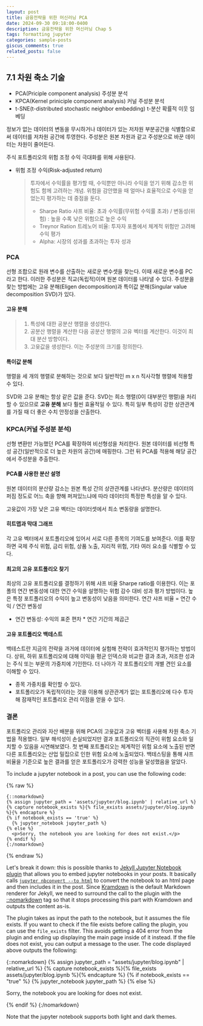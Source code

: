 ```yaml
---
layout: post
title: 금융전략을 위한 머신러닝 PCA
date: 2024-09-30 09:18:00-0400
description: 금융전략을 위한 머신러닝 Chap 5
tags: formatting jupyter
categories: sample-posts
giscus_comments: true
related_posts: false
---
```


## 7.1 차원 축소 기술
- PCA(Priciple component analysis) 주성분 분석
- KPCA(Kernel priniciple component analysis) 커널 주성분 분석
- t-SNE(t-distributed stochastic neighbor embedding) t-분산 확률적 이웃 임베딩

정보가 없는 데이터의 변동을 무시하거나 데이터가 있는 저차원 부분공간을 식별함으로써 데이터를 저차원 공간에 투영한다. 주성분은 원본 차원과 같고 주성분으로 바꾼 데이터는 차원이 줄어든다. 

주식 포트폴리오의 위험 조정 수익 극대화를 위해 사용된다.
- 위험 조정 수익(Risk-adjusted return)
  > 투자에서 수익률을 평가할 때, 수익뿐만 아니라 수익을 얻기 위해 감소한 위험도 함께 고려하는 개념. 위험을 감안했을 때 얼마나 효율적으로 수익을 얻었는지 평가하는 데 중점을 둔다.
  > - Sharpe Ratio 샤프 비율: 초과 수익률(무위험 수익률 초과) / 변동성(위험) : 높을 수록 낮은 위험으로 높은 수익
  > - Treynor Ration 트레노어 비율: 투자자 포폴에서 체계적 위험만 고려해 수익 평가
  > - Alpha: 시장의 성과를 초과하는 투자 성과

### PCA
선형 조합으로 원래 변수를 산출하는 새로운 변수셋을 찾는다. 이때 새로운 변수를 PC라고 한다. 이러한 주성분은 직교(독립적)이며 원본 데이터를 나타낼 수 있다. 
주성분을 찾는 방법에는 고유 분해(Eligen decomposition)과 특이값 분해(Singular value decomposition SVD)가 있다. 

#### 고유 분해
> 1. 특성에 대한 공분산 행렬을 생성한다.
> 2. 공분산 행렬을 계산한 다음 공분산 행렬의 고유 벡터를 계산한다. 이것이 최대 분산 방향이다.
> 3. 고윳값을 생성한다. 이는 주성분의 크기를 정의한다.

#### 특이값 분해
행렬을 세 개의 행렬로 분해하는 것으로 보다 일반적인 m x n 직사각형 행렬에 적용할 수 있다. 

SVD와 고유 분해는 항상 같은 값을 준다. 
SVD는 희소 행렬(0이 대부분인 행렬)을 처리할 수 있으므로 **고유 분해** 보다 훨씬 효율적일 수 있다. 특히 일부 특성이 강한 상관관계를 가질 때 더 좋은 수치 안정성을 산출한다. 


### KPCA(커널 주성분 분석)
선형 변환만 가능했던 PCA를 확장하여 비선형성을 처리한다.
원본 데이터를 비선형 특성 공간(일반적으로 더 높은 차원의 공간)에 매핑한다. 그런 뒤 PCA를 적용해 해당 공간에서 주성분을 추출한다. 

#### PCA를 사용한 분산 설명
원본 데이터의 분산량 감소는 원본 특성 간의 상관관계를 나타낸다. 분산량은 데이터의 퍼짐 정도로 어느 축을 향해 퍼져있느냐에 따라 데이터의 특정한 특성을 알 수 있다. 

고윳값이 가장 낮은 고유 벡터는 데이터셋에서 최소 변동량을 설명한다. 

#### 히트맵과 막대 그래프
각 고유 벡터에서 포트폴리오에 있어서 서로 다른 종목의 기여도를 보여준다. 이를 확장하면 국제 주식 위험, 금리 위험, 상품 노출, 지리적 위험, 기타 여러 요소를 식별할 수 있다. 

#### 최고의 고유 포트폴리오 찾기
최상의 고유 포트폴리오를 결정하기 위해 샤프 비율 Sharpe ratio를 이용한다. 이는 포폴의 연간 변동성에 대한 연간 수익을 설명하는 위험 감수 대비 성과 평가 방법이다. 높은 특정 포트폴리오의 수익이 높고 변동성이 낮음을 의미한다. 
연간 샤프 비율 = 연간 수익 / 연간 변동성
- 연간 변동성: 수익의 표준 편차 * 연간 기간의 제곱근


#### 고유 포트폴리오 백테스트
백테스트란 지금의 전략을 과거에 데이터에 실험해 전략이 효과적인지 평가하는 방법이다. 상위, 하위 포트폴리오에 대해 이익을 평균 인덱스와 비교한 결과 초과, 저조한 성과는 주식 또는 부문의 가중치에 기인한다. 더 나아가 각 포트폴리오의 개별 견인 요소를 이해할 수 있다. 

- 종목 가중치를 확인할 수 있다.
- 포트폴리오가 독립적이라는 것을 이용해 상관관계가 없는 포트폴리오에 다수 투자해 잠재적인 포트폴리오 관리 이점을 얻을 수 있다.

### 결론
포트폴리오 관리와 자산 배분을 위해 PCA의 고윳값과 고유 벡터를 사용해 차원 축소 기법을 적용했다. 일부 해석성이 손실되었지만 결과 포트폴리오의 직관이 위험 요소와 일치할 수 있음을 시연해보였다. 첫 번째 포트폴리오는 체계적인 위험 요소에 노출된 반면 다른 포트폴리오는 산업 밀집으로 인한 위험 요소에 노출되었다. 
백테스팅을 통해 샤프 비율을 기준으로 높은 결과를 얻은 포트폴리오가 강력한 성능을 달성했음을 알았다. 


To include a jupyter notebook in a post, you can use the following code:

{% raw %}

```liquid
{::nomarkdown}
{% assign jupyter_path = 'assets/jupyter/blog.ipynb' | relative_url %}
{% capture notebook_exists %}{% file_exists assets/jupyter/blog.ipynb %}{% endcapture %}
{% if notebook_exists == 'true' %}
  {% jupyter_notebook jupyter_path %}
{% else %}
  <p>Sorry, the notebook you are looking for does not exist.</p>
{% endif %}
{:/nomarkdown}
```

{% endraw %}

Let's break it down: this is possible thanks to [Jekyll Jupyter Notebook plugin](https://github.com/red-data-tools/jekyll-jupyter-notebook) that allows you to embed jupyter notebooks in your posts. It basically calls [`jupyter nbconvert --to html`](https://nbconvert.readthedocs.io/en/latest/usage.html#convert-html) to convert the notebook to an html page and then includes it in the post. Since [Kramdown](https://jekyllrb.com/docs/configuration/markdown/) is the default Markdown renderer for Jekyll, we need to surround the call to the plugin with the [::nomarkdown](https://kramdown.gettalong.org/syntax.html#extensions) tag so that it stops processing this part with Kramdown and outputs the content as-is.

The plugin takes as input the path to the notebook, but it assumes the file exists. If you want to check if the file exists before calling the plugin, you can use the `file_exists` filter. This avoids getting a 404 error from the plugin and ending up displaying the main page inside of it instead. If the file does not exist, you can output a message to the user. The code displayed above outputs the following:

{::nomarkdown}
{% assign jupyter_path = "assets/jupyter/blog.ipynb" | relative_url %}
{% capture notebook_exists %}{% file_exists assets/jupyter/blog.ipynb %}{% endcapture %}
{% if notebook_exists == "true" %}
{% jupyter_notebook jupyter_path %}
{% else %}

<p>Sorry, the notebook you are looking for does not exist.</p>
{% endif %}
{:/nomarkdown}

Note that the jupyter notebook supports both light and dark themes.
